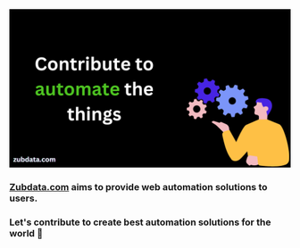 <img src="images/zubdata open source.png" alt="Zubdata open source">
<br>
<h3><a href="https://zubdata.com">Zubdata.com</a> aims to provide web automation solutions to users.</h3>
<h3>Let's contribute to create best automation solutions for the world 🤖</h3>
